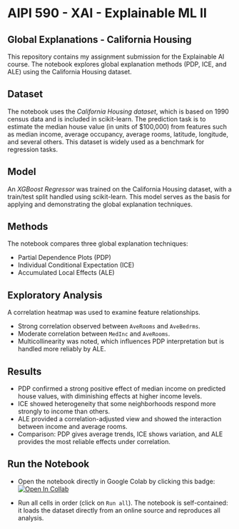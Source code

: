 # AIPI 590 - XAI - Explainable ML II

## Global Explanations - California Housing 

This repository contains my assignment submission for the Explainable AI course. The notebook explores global explanation methods (PDP, ICE, and ALE) using the California Housing dataset.

## Dataset
The notebook uses the *California Housing dataset*, which is based on 1990 census data and is included in scikit-learn. The prediction task is to estimate the median house value (in units of $100,000) from features such as median income, average occupancy, average rooms, latitude, longitude, and several others. This dataset is widely used as a benchmark for regression tasks.

## Model
An *XGBoost Regressor* was trained on the California Housing dataset, with a train/test split handled using scikit-learn. This model serves as the basis for applying and demonstrating the global explanation techniques.

## Methods
The notebook compares three global explanation techniques:  
- Partial Dependence Plots (PDP)
- Individual Conditional Expectation (ICE) 
- Accumulated Local Effects (ALE)

## Exploratory Analysis
A correlation heatmap was used to examine feature relationships.  
- Strong correlation observed between `AveRooms` and `AveBedrms`.  
- Moderate correlation between `MedInc` and `AveRooms`.  
- Multicollinearity was noted, which influences PDP interpretation but is 
  handled more reliably by ALE.  

## Results
- PDP confirmed a strong positive effect of median income on predicted house values, with diminishing effects at higher income levels.  
- ICE showed heterogeneity that some neighborhoods respond more strongly to income than others.  
- ALE provided a correlation-adjusted view and showed the interaction between income and average rooms.  
- Comparison: PDP gives average trends, ICE shows variation, and ALE provides the most reliable effects under correlation.

## Run the Notebook

- Open the notebook directly in Google Colab by clicking this badge: [![Open In Collab](https://colab.research.google.com/assets/colab-badge.svg)](https://colab.research.google.com/github/ailina-aniwan/xai-explainable-ml-II/blob/main/global_explanations_california_housing.ipynb)

- Run all cells in order (click on `Run all`). The notebook is self-contained: it loads the dataset directly from an online source and reproduces all analysis.